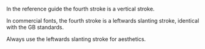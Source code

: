In the reference guide the fourth stroke is a vertical stroke.

In commercial fonts, the fourth stroke is a leftwards slanting stroke, identical with the GB standards.

Always use the leftwards slanting stroke for aesthetics.
